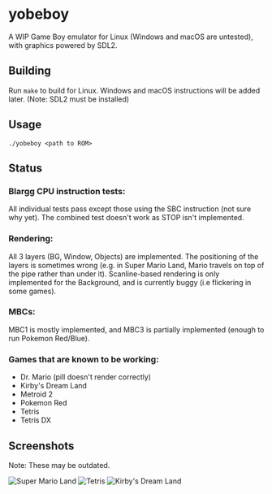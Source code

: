 # yobeboy
A WIP Game Boy emulator for Linux (Windows and macOS are untested), with graphics powered by SDL2.

## Building
Run `make` to build for Linux. Windows and macOS instructions will be added later. (Note: SDL2 must be installed)

## Usage
`./yobeboy <path to ROM>`

## Status
### Blargg CPU instruction tests:
All individual tests pass except those using the SBC instruction (not sure why yet). The combined test doesn't work as STOP isn't implemented.
### Rendering:
All 3 layers (BG, Window, Objects) are implemented. The positioning of the layers is sometimes wrong (e.g. in Super Mario Land, Mario travels on top of the pipe rather than under it). Scanline-based rendering is only implemented for the Background, and is currently buggy (i.e flickering in some games).
### MBCs:
MBC1 is mostly implemented, and MBC3 is partially implemented (enough to run Pokemon Red/Blue).
### Games that are known to be working:
- Dr. Mario (pill doesn't render correctly)
- Kirby's Dream Land
- Metroid 2
- Pokemon Red
- Tetris
- Tetris DX

## Screenshots
Note: These may be outdated.

![Super Mario Land](https://i.imgur.com/5iYuXus.png)
![Tetris](https://i.imgur.com/fOClhNR.png)
![Kirby's Dream Land](https://i.imgur.com/nq2AaKC.png)